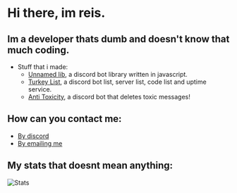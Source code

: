 # Hi there, im reis.
## Im a developer thats dumb and doesn't know that much coding.
- Stuff that i made:
  - [Unnamed lib](https://github.com/reisxd/unnamed-lib), a discord bot library written in javascript.
  - [Turkey List](https://turkeylist.gq), a discord bot list, server list, code list and uptime service.
  - [Anti Toxicity](https://discord.com/oauth2/authorize?client_id=837241638581305384&permissions=74752&scope=bot), a discord bot that deletes toxic messages!
## How can you contact me:
  - [By discord](https://discord.com/users/694963006970527826)
  - [By emailing me](mailto:reis@turkeylist.gq)
## My stats that doesnt mean anything:
![Stats](https://github-readme-stats.vercel.app/api?username=reisxd&theme=algolia)
